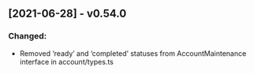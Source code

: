 ## [2021-06-28] - v0.54.0

### Changed:
- Removed ‘ready’ and ‘completed’ statuses from AccountMaintenance interface in account/types.ts

